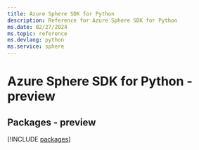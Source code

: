 ```yaml
---
title: Azure Sphere SDK for Python
description: Reference for Azure Sphere SDK for Python
ms.date: 02/27/2024
ms.topic: reference
ms.devlang: python
ms.service: sphere
---
```

# Azure Sphere SDK for Python - preview
## Packages - preview
[!INCLUDE [packages](sphere-index.md)]
